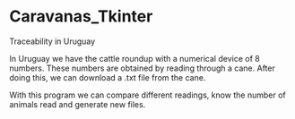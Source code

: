 # Caravanas_Tkinter

Traceability in Uruguay

In Uruguay we have the cattle roundup with a numerical device of 8 numbers.
These numbers are obtained by reading through a cane.
After doing this, we can download a .txt file from the cane.

With this program we can compare different readings, know the number of animals read and generate new files.

